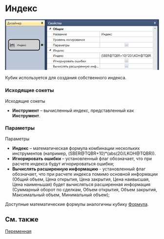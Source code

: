 # Индекс

![Designer Index 00](../images/Designer_Index_00.png)

Кубик используется для создания собственного индекса. 

### Исходящие сокеты

Исходящие сокеты

- **Инструмент** – вычисленный индекс, представленный как **Инструмент**.

### Параметры

Параметры

- **Индекс** – математическая формула комбинации нескольких инструментов (например, (SBER@TQBR+10)\*(abs(20\/LKOH@TQBR)).
- **Игнорировать ошибки** – установленный флаг обозначает, что при расчете индекса будут игнорироваться ошибки;
- **Вычислять расширенную информацию** \- установленный флаг обозначает, что при расчете индекса помимо основной информации (Общий объем, Цена открытия, Цена закрытия, Цена наивысшая, Цена наименьшая) будет вычисляться расширенная информация (Суммарный оборот по сделкам, Объем открытия, Объем закрытия, Максимальный объем, Минимальный объем);

Доступные математические формулы аналогичны кубику [Формула](Designer_Universal_formula.md).

## См. также

[Переменная](Designer_Variable.md)
